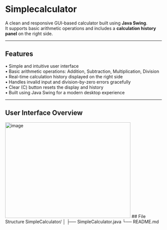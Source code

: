 # Simplecalculator

A clean and responsive GUI-based calculator built using **Java Swing**.  
It supports basic arithmetic operations and includes a **calculation history panel** on the right side.

---

## Features

• Simple and intuitive user interface  
• Basic arithmetic operations: Addition, Subtraction, Multiplication, Division  
• Real-time calculation history displayed on the right side  
• Handles invalid input and division-by-zero errors gracefully  
• Clear (C) button resets the display and history  
• Built using Java Swing for a modern desktop experience  

---

## User Interface Overview

<img width="403" height="307" alt="image" src="https://github.com/user-attachments/assets/af052036-e67e-4086-ad63-62bf18241488" />
## File Structure
SimpleCalculator/
│
├── SimpleCalculator.java   
└── README.md               

